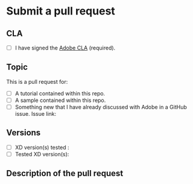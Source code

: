# Submit a pull request

## CLA

- [ ] I have signed the [Adobe CLA](http://adobe.github.io/cla.html) (required).

## Topic

This is a pull request for:

- [ ] A tutorial contained within this repo.
- [ ] A sample contained within this repo.
- [ ] Something new that I have already discussed with Adobe in a GitHub issue. Issue link:

## Versions

- [ ] XD version(s) tested :
- [ ] Tested XD version(s):

## Description of the pull request
